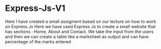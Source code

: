 # Express-Js-V1

Here I have created a small assigment based on our lecture on how to work on Express.Js
Here we have used Express Js to create a small website that has sections : Home, About and Contact. We take the input from the users and then we can create a table like a marksheet as output and can have percentage of the marks entered
